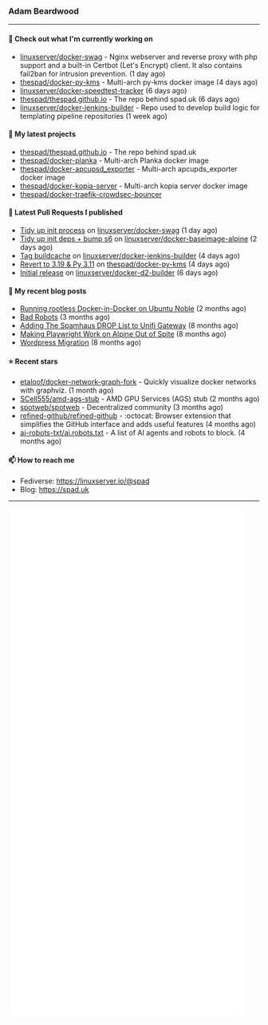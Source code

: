 ### Adam Beardwood
---
#### 👷 Check out what I'm currently working on

- [linuxserver/docker-swag](https://github.com/linuxserver/docker-swag) - Nginx webserver and reverse proxy with php support and a built-in Certbot (Let&#39;s Encrypt) client. It also contains fail2ban for intrusion prevention. (1 day ago)
- [thespad/docker-py-kms](https://github.com/thespad/docker-py-kms) - Multi-arch py-kms docker image (4 days ago)
- [linuxserver/docker-speedtest-tracker](https://github.com/linuxserver/docker-speedtest-tracker) (6 days ago)
- [thespad/thespad.github.io](https://github.com/thespad/thespad.github.io) - The repo behind spad.uk (6 days ago)
- [linuxserver/docker-jenkins-builder](https://github.com/linuxserver/docker-jenkins-builder) - Repo used to develop build logic for templating pipeline repositories (1 week ago)

#### 🌱 My latest projects

- [thespad/thespad.github.io](https://github.com/thespad/thespad.github.io) - The repo behind spad.uk
- [thespad/docker-planka](https://github.com/thespad/docker-planka) - Multi-arch Planka docker image
- [thespad/docker-apcupsd_exporter](https://github.com/thespad/docker-apcupsd_exporter) - Multi-arch apcupds_exporter docker image
- [thespad/docker-kopia-server](https://github.com/thespad/docker-kopia-server) - Multi-arch kopia server docker image 
- [thespad/docker-traefik-crowdsec-bouncer](https://github.com/thespad/docker-traefik-crowdsec-bouncer)

#### 🔨 Latest Pull Requests I published

- [Tidy up init process](https://github.com/linuxserver/docker-swag/pull/521) on [linuxserver/docker-swag](https://github.com/linuxserver/docker-swag) (1 day ago)
- [Tidy up init deps &#43; bump s6](https://github.com/linuxserver/docker-baseimage-alpine/pull/249) on [linuxserver/docker-baseimage-alpine](https://github.com/linuxserver/docker-baseimage-alpine) (2 days ago)
- [Tag buildcache](https://github.com/linuxserver/docker-jenkins-builder/pull/300) on [linuxserver/docker-jenkins-builder](https://github.com/linuxserver/docker-jenkins-builder) (4 days ago)
- [Revert to 3.19 &amp; Py 3.11](https://github.com/thespad/docker-py-kms/pull/40) on [thespad/docker-py-kms](https://github.com/thespad/docker-py-kms) (4 days ago)
- [Initial release](https://github.com/linuxserver/docker-d2-builder/pull/1) on [linuxserver/docker-d2-builder](https://github.com/linuxserver/docker-d2-builder) (6 days ago)

#### 📜 My recent blog posts

- [Running rootless Docker-in-Docker on Ubuntu Noble](https://www.spad.uk/posts/rootless-dind-noble/) (2 months ago)
- [Bad Robots](https://www.spad.uk/posts/bad-robots/) (3 months ago)
- [Adding The Spamhaus DROP List to Unifi Gateway](https://www.spad.uk/posts/adding-spamhaus-drop-list-to-unifi-gateway/) (8 months ago)
- [Making Playwright Work on Alpine Out of Spite](https://www.spad.uk/posts/making-playwright-work-on-alpine-out-of-spite/) (8 months ago)
- [Wordpress Migration](https://www.spad.uk/posts/wordpress-migration/) (8 months ago)

#### ⭐ Recent stars

- [etaloof/docker-network-graph-fork](https://github.com/etaloof/docker-network-graph-fork) - Quickly visualize docker networks with graphviz. (1 month ago)
- [SCell555/amd-ags-stub](https://github.com/SCell555/amd-ags-stub) - AMD GPU Services (AGS) stub (2 months ago)
- [spotweb/spotweb](https://github.com/spotweb/spotweb) - Decentralized community (3 months ago)
- [refined-github/refined-github](https://github.com/refined-github/refined-github) - :octocat: Browser extension that simplifies the GitHub interface and adds useful features (4 months ago)
- [ai-robots-txt/ai.robots.txt](https://github.com/ai-robots-txt/ai.robots.txt) - A list of AI agents and robots to block. (4 months ago)

#### 📫 How to reach me
- Fediverse: https://linuxserver.io/@spad
- Blog: https://spad.uk
---
<img src="https://raw.githubusercontent.com/thespad/thespad/main/github-metrics.svg">
